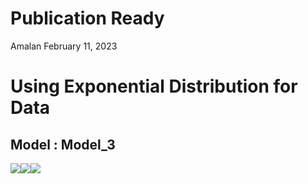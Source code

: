 Publication Ready
================
Amalan
February 11, 2023

# Using Exponential Distribution for Data

## Model : Model_3

![](C:\Work\PhD\SIMULA~1\RS_VS_~1\LOGIST~1\TWO_VA~1\EXPONE~1\PUBLIC~1\Model_3\R1_PUB~1/figure-gfm/Identical%20r0%20Plots-1.png)<!-- -->![](C:\Work\PhD\SIMULA~1\RS_VS_~1\LOGIST~1\TWO_VA~1\EXPONE~1\PUBLIC~1\Model_3\R1_PUB~1/figure-gfm/Identical%20r0%20Plots-2.png)<!-- -->![](C:\Work\PhD\SIMULA~1\RS_VS_~1\LOGIST~1\TWO_VA~1\EXPONE~1\PUBLIC~1\Model_3\R1_PUB~1/figure-gfm/Identical%20r0%20Plots-3.png)<!-- -->
